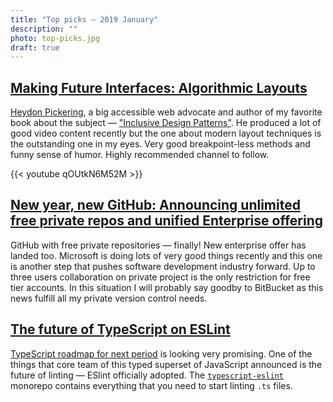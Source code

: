 ```yaml
---
title: "Top picks — 2019 January"
description: ""
photo: top-picks.jpg
draft: true
---
```


## [Making Future Interfaces: Algorithmic Layouts](https://youtu.be/qOUtkN6M52M)

[Heydon Pickering](https://twitter.com/heydonworks), a big accessible web advocate and author of my favorite book about the subject — ["Inclusive Design Patterns"](https://shop.smashingmagazine.com/products/inclusive-design-patterns). He produced a lot of good video content recently but the one about modern layout techniques is the outstanding one in my eyes. Very good breakpoint-less methods and funny sense of humor. Highly recommended channel to follow.

{{< youtube qOUtkN6M52M >}}

## [New year, new GitHub: Announcing unlimited free private repos and unified Enterprise offering](https://blog.github.com/2019-01-07-new-year-new-github/)

GitHub with free private repositories — finally! New enterprise offer has landed too. Microsoft is doing lots of very good things recently and this one is another step that pushes software development industry forward. Up to three users collaboration on private project is the only restriction for free tier accounts. In this situation I will probably say goodby to BitBucket as this news fulfill all my private version control needs.

## [The future of TypeScript on ESLint](https://eslint.org/blog/2019/01/future-typescript-eslint)

[TypeScript roadmap for next period](https://github.com/Microsoft/TypeScript/issues/29288) is looking very promising. One of the things that core team of this typed superset of JavaScript announced is the future of linting — ESlint officially adopted. The [`typescript-eslint`](https://github.com/typescript-eslint/typescript-eslint) monorepo contains everything that you need to start linting `.ts` files.

